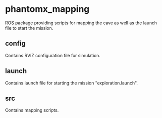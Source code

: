 # phantomx_mapping 

ROS package providing scripts for mapping the cave as well as the launch file to start the mission. 

## config 

Contains RVIZ configuration file for simulation.

## launch 

Contains launch file for starting the mission "exploration.launch".

## src

Contains mapping scripts.
